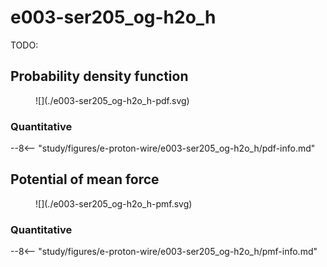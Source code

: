 # e003-ser205_og-h2o_h

TODO:

## Probability density function

<figure markdown>
![](./e003-ser205_og-h2o_h-pdf.svg)
</figure>

### Quantitative

--8<-- "study/figures/e-proton-wire/e003-ser205_og-h2o_h/pdf-info.md"

## Potential of mean force

<figure markdown>
![](./e003-ser205_og-h2o_h-pmf.svg)
</figure>

### Quantitative

--8<-- "study/figures/e-proton-wire/e003-ser205_og-h2o_h/pmf-info.md"
